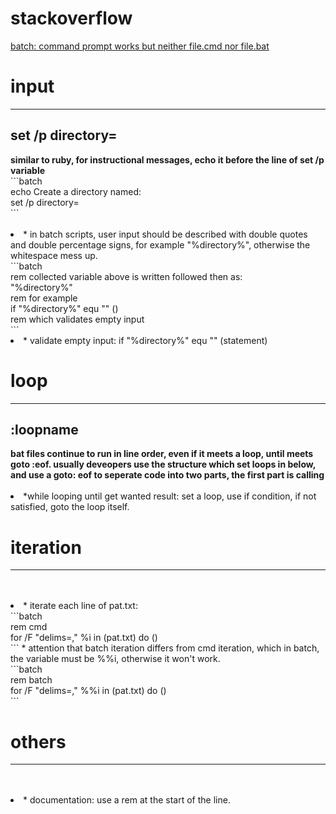 # stackoverflow
<a href='https://stackoverflow.com/questions/61861334/batch-command-prompt-works-but-neither-file-cmd-nor-file-bat'>
batch: command prompt works but neither file.cmd nor file.bat
</a>

# input
<hr />
<h2>set /p directory=</h2>
<b>similar to ruby, for instructional messages, echo it before the line of set /p variable</b>
<br />
```batch<br />
echo Create a directory named: <br />
set /p directory=<br />
```
<br /><br />
<li>
* in batch scripts, user input should be described with double quotes and double percentage signs, for example "%directory%", otherwise the whitespace mess up. <br />
```batch<br />
rem collected variable above is written followed then as:<br />
"%directory%"<br />
rem for example<br />
if "%directory%" equ "" ()<br />
rem which validates empty input<br />
```
</li>
<li>
* validate empty input: if "%directory%" equ "" (statement)
</li>

# loop
<hr />
<h2>:loopname</h2>
<b>bat files continue to run in line order, even if it meets a loop, until meets goto :eof. usually deveopers use the structure which set loops in below, and use a goto: eof to seperate code into two parts, the first part is calling</b>
<br /><br />
<li>
*while looping until get wanted result: set a loop, use if condition, if not satisfied, goto the loop itself. 
</li>

# iteration
<hr />
<br /><br />
<li>
* iterate each line of pat.txt: <br />
```batch<br />
rem cmd<br />
for /F "delims=," %i in (pat.txt) do ()<br />
```
* attention that batch iteration differs from cmd iteration, which in batch, the variable must be %%i, otherwise it won't work. <br />
```batch<br />
rem batch<br />
for /F "delims=," %%i in (pat.txt) do ()<br />
```
</li>

# others
<hr />
<br /><br />
<li>
* documentation: use a rem at the start of the line. 
</li>
